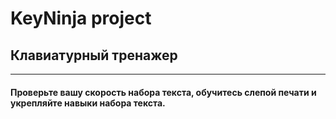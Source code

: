 # **KeyNinja project**

## Клавиатурный тренажер

---

#### Проверьте вашу скорость набора текста, обучитесь слепой печати и укрепляйте навыки набора текста.
